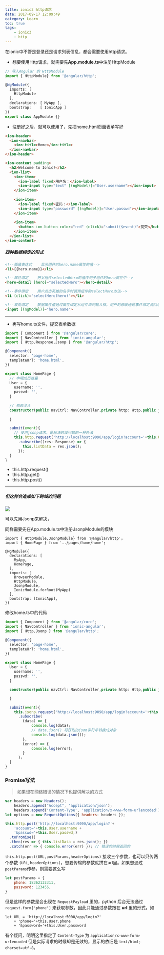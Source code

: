 ```yaml
---
title: ionic3 http请求
date: 2017-09-17 12:09:49
category: Learn
toc: true
tags:
    - ionic3
    - http
---
```


在ionic中不管是登录还是请求列表信息，都会需要使用http请求。

<!--more-->

 - 想要使用Http请求，就需要先**App.module.ts**中注册HttpModule

```ts
// 导入Angular 的 HttpModule
import { HttpModule} from '@angular/http';

@NgModule({
  imports: [
    HttpModule
  ],
  declarations: [ MyApp ],
  bootstrap:    [ IonicApp ]
})
export class AppModule {}
```

 - 注册好之后，就可以使用了，先把home.html页面表单写好

```html
<ion-header>
  <ion-navbar>
    <ion-title>Home</ion-title>
  </ion-navbar>
</ion-header>

<ion-content padding>
  <h2>Welcome to Ionic!</h2>
  <ion-list>
    <ion-item>
      <ion-label fixed>用户名：</ion-label>
      <ion-input type="text" [(ngModel)]="User.username"></ion-input>
    </ion-item>
    
    <ion-item>
      <ion-label fixed>密码：</ion-label>
      <ion-input type="password" [(ngModel)]="User.passwd"></ion-input>
    </ion-item>
    
    <ion-item>
      <button ion-button color="red" (click)="submit($event)">提交</button>
    </ion-item>
  </ion-list>
</ion-content>
```

##### 四种数据绑定的形式

```html
<!--插值表达式    显示组件的hero.name属性的值-->
<li>{{hero.name}}</li>

<!--属性绑定    把父组件selectedHero的值传到子组件的hero属性中-->
<hero-detail [hero]="selectedHero"></hero-detail>

<!--事件绑定    用户点击英雄的名字时调用组件的selectHero方法-->
<li (click)="selectHero(hero)"></li>

<!--双向绑定    数据属性值通过属性绑定从组件流到输入框。用户的修改通过事件绑定流回组件，把属性值设置为最新的值-->
<input [(ngModel)]="hero.name">
```

------
 
 - 再写home.ts文件，提交表单数据

```ts
import { Component } from '@angular/core';
import { NavController } from 'ionic-angular';
import { Http,Response,Jsonp } from '@angular/http';

@Component({
  selector: 'page-home',
  templateUrl: 'home.html',
})

export class HomePage {
  // 申明成员变量
  User = {
    username: '',
    passwd: '',
  }
    
  // 依赖注入
  constructor(public navCtrl: NavController,private http: Http,public jsonp: Jsonp) {
    
  }

  submit(event){
    // 使用jsonp请求，是解决跨域问题的一种办法
    this.http.request('http://localhost:9090/app/login?account='+this.User.username+'&passwd='+this.User.passwd)
      .subscribe((res: Response) => {
        this.listData = res.json();
      });
  }
}
```

 * this.http.request()
 * this.http.get()
 * this.http.post()

------
##### 但这样会造成如下跨域的问题

![](cross-domain.png)

可以先用Jsonp来解决，

同样需要先在App.module.ts中注册JsonpModule的模块

```
import { HttpModule,JsonpModule} from '@angular/http';
import { HomePage } from '../pages/home/home';

@NgModule({
  declarations: [
    MyApp,
    HomePage,
  ],
  imports: [
    BrowserModule,
    HttpModule,
    JsonpModule,
    IonicModule.forRoot(MyApp)
  ],
  bootstrap: [IonicApp],
})
```

修改home.ts中的代码

```ts
import { Component } from '@angular/core';
import { NavController } from 'ionic-angular';
import { Http,Jsonp } from '@angular/http';

@Component({
  selector: 'page-home',
  templateUrl: 'home.html',
})

export class HomePage {
  User = {
    username: '',
    passwd: '',
  }

  constructor(public navCtrl: NavController,private http: Http,public jsonp: Jsonp) {

  }

  submit(event){
    this.jsonp.request('http://localhost:9090/app/login?account='+this.User.username+'&passwd='+this.User.passwd+'&jsonp=callback&callback=JSONP_CALLBACK', { method: 'Get' })
      .subscribe(
        (data) => {
            console.log(data);
            // data.json() 将获取的json字符串转换成对象
            console.log(data.json());
        },
        (error) => {
            console.log(error);
        }
      );
  }
}
```

### Promise写法

> 如果想在网络错误的情况下也提供解决的方式

```js
var headers = new Headers();
    headers.append("Accept", 'application/json');
    headers.append('Content-Type', 'application/x-www-form-urlencoded');
let options = new RequestOptions({ headers: headers });

this.http.post('http://localhost:9090/app/login?'+
    'account='+this.User.username +
    '&passwd='+this.User.passwd,)
  .toPromise()
  .then(res => { this.listData = res.json(); })
  .catch(err => { console.error(err) }); // 错误的时候返回的
```

`this.http.post(URL,postParams,headerOptions)` 接收三个参数，也可以只传两个参数 `(URL,headerOptions)`，想要传输的参数就拼在url里。如果想通过 `postParams`传参，则需要这么写

```js
let postParams = {
    phone: 18362132311,
    password: 123456,
}
```

但是这样的参数是会出现在 `RequestPayload` 里的，python 后台无法通过 `request.form['phone']` 来获取参数，因此只能通过参数跟在 **url** 里的形式，如

```
let URL = 'http://localhost:5000/app/login?'
    + 'phone='+this.User.phone
    + '&password='+this.User.password
```


有个疑问，明明这里指定了 `Content-Type` 为 `application/x-www-form-urlencoded` 但是实际请求的时候却是无效的，显示的依旧是 `text/html; charset=utf-8`。


